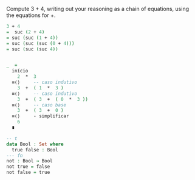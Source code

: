 


Compute 3 + 4, writing out your reasoning as a chain of equations, using the equations for +.
<!-- 3 + 4 = 7 -->
```agda
3 + 4 
=  suc (2 + 4)
= suc (suc (1 + 4))
= suc (suc (suc (0 + 4)))
= suc (suc (suc 4))
```



```agda

_  = 
  início 
    2  *  3 
  ≡⟨⟩     -- caso indutivo 
    3  +  ( 1  *  3 ) 
  ≡⟨⟩     -- caso indutivo 
    3  +  ( 3  +  ( 0  *  3 )) 
  ≡⟨⟩     -- caso base 
    3  +  ( 3  +  0 ) 
  ≡⟨⟩     - simplificar 
    6 
  ∎

```



```agda
-- t
data Bool : Set where
  true false : Bool
--- fn
not : Bool → Bool
not true = false
not false = true


```